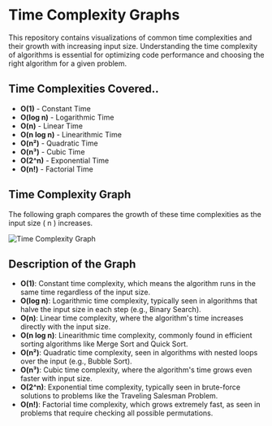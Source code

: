 # Time Complexity Graphs

This repository contains visualizations of common time complexities and their growth with increasing input size. Understanding the time complexity of algorithms is essential for optimizing code performance and choosing the right algorithm for a given problem.

## Time Complexities Covered..

- **O(1)** - Constant Time
- **O(log n)** - Logarithmic Time
- **O(n)** - Linear Time
- **O(n log n)** - Linearithmic Time
- **O(n²)** - Quadratic Time
- **O(n³)** - Cubic Time
- **O(2^n)** - Exponential Time
- **O(n!)** - Factorial Time

## Time Complexity Graph

The following graph compares the growth of these time complexities as the input size \( n \) increases.

![Time Complexity Graph](https://drive.google.com/uc?export=view&id=1PtUXwFmPdotJaXyjXuJ12aRPHqs0Q7QZ)

## Description of the Graph

- **O(1)**: Constant time complexity, which means the algorithm runs in the same time regardless of the input size.
- **O(log n)**: Logarithmic time complexity, typically seen in algorithms that halve the input size in each step (e.g., Binary Search).
- **O(n)**: Linear time complexity, where the algorithm's time increases directly with the input size.
- **O(n log n)**: Linearithmic time complexity, commonly found in efficient sorting algorithms like Merge Sort and Quick Sort.
- **O(n²)**: Quadratic time complexity, seen in algorithms with nested loops over the input (e.g., Bubble Sort).
- **O(n³)**: Cubic time complexity, where the algorithm's time grows even faster with input size.
- **O(2^n)**: Exponential time complexity, typically seen in brute-force solutions to problems like the Traveling Salesman Problem.
- **O(n!)**: Factorial time complexity, which grows extremely fast, as seen in problems that require checking all possible permutations.


